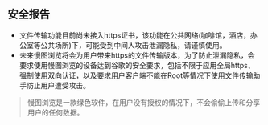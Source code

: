 ## 安全报告 


-   文件传输功能目前尚未接入https证书，该功能在公共网络(咖啡馆，酒店，办公室等公共场所)下，可能受到中间人攻击泄漏隐私，请谨慎使用。
-   未来慢图浏览将会为用户带来https的文件传输版本，为了防止泄漏隐私，会要求使用慢图浏览的设备达到谷歌的安全要求，包括不限于应用全局https、强制使用双向认证，以及要求用户客户端不能在Root等情况下使用文件传输助手防止用户遭受攻击。

>   慢图浏览是一款绿色软件，在用户没有授权的情况下，不会偷偷上传和分享用户的任何数据。

